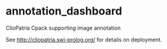 annotation_dashboard
====================

ClioPatria Cpack supporting image annotation

See http://cliopatria.swi-prolog.org/ for details on deployment.
